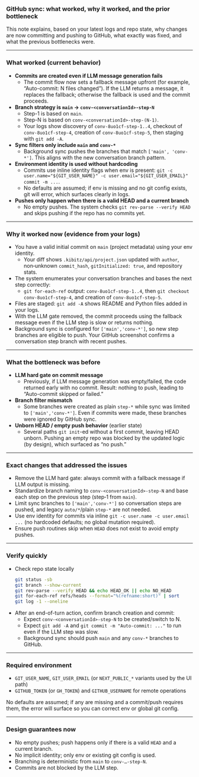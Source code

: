 ### GitHub sync: what worked, why it worked, and the prior bottleneck

This note explains, based on your latest logs and repo state, why changes are now committing and pushing to GitHub, what exactly was fixed, and what the previous bottlenecks were.

---

### What worked (current behavior)
- **Commits are created even if LLM message generation fails**
  - The commit flow now sets a fallback message upfront (for example, “Auto-commit: N files changed”). If the LLM returns a message, it replaces the fallback; otherwise the fallback is used and the commit proceeds.
- **Branch strategy is `main` → `conv-<conversationId>-step-N`**
  - Step-1 is based on `main`.
  - Step-N is based on `conv-<conversationId>-step-(N-1)`.
  - Your logs show discovery of `conv-8uo1cf-step-1..4`, checkout of `conv-8uo1cf-step-4`, creation of `conv-8uo1cf-step-5`, then staging with `git add -A`.
- **Sync filters only include `main` and `conv-*`**
  - Background sync pushes the branches that match `['main', 'conv-*']`. This aligns with the new conversation branch pattern.
- **Environment identity is used without hardcoding**
  - Commits use inline identity flags when env is present: `git -c user.name="${GIT_USER_NAME}" -c user.email="${GIT_USER_EMAIL}" commit -m ...`.
  - No defaults are assumed; if env is missing and no git config exists, git will error, which surfaces clearly in logs.
- **Pushes only happen when there is a valid HEAD and a current branch**
  - No empty pushes. The system checks `git rev-parse --verify HEAD` and skips pushing if the repo has no commits yet.

---

### Why it worked now (evidence from your logs)
- You have a valid initial commit on `main` (project metadata) using your env identity.
  - Your diff shows `.kibitz/api/project.json` updated with `author`, non‑unknown `commit_hash`, `gitInitialized: true`, and repository stats.
- The system enumerates your conversation branches and bases the next step correctly:
  - `git for-each-ref` output: `conv-8uo1cf-step-1..4`, then `git checkout conv-8uo1cf-step-4`, and creation of `conv-8uo1cf-step-5`.
- Files are staged: `git add -A` shows README and Python files added in your logs.
- With the LLM gate removed, the commit proceeds using the fallback message even if the LLM step is slow or returns nothing.
- Background sync is configured for `['main','conv-*']`, so new step branches are eligible to push. Your GitHub screenshot confirms a conversation step branch with recent pushes.

---

### What the bottleneck was before
- **LLM hard gate on commit message**
  - Previously, if LLM message generation was empty/failed, the code returned early with no commit. Result: nothing to push, leading to “Auto-commit skipped or failed.”
- **Branch filter mismatch**
  - Some branches were created as plain `step-*` while sync was limited to `['main','conv-*']`. Even if commits were made, these branches were ignored by GitHub sync.
- **Unborn HEAD / empty push behavior** (earlier state)
  - Several paths `git init`-ed without a first commit, leaving HEAD unborn. Pushing an empty repo was blocked by the updated logic (by design), which surfaced as “no push.”

---

### Exact changes that addressed the issues
- Remove the LLM hard gate: always commit with a fallback message if LLM output is missing.
- Standardize branch naming to `conv-<conversationId>-step-N` and base each step on the previous step (step‑1 from `main`).
- Limit sync branches to `['main','conv-*']` so conversation steps are pushed, and legacy `auto/*`/plain `step-*` are not needed.
- Use env identity for commits via inline `git -c user.name -c user.email ...` (no hardcoded defaults; no global mutation required).
- Ensure push routines skip when `HEAD` does not exist to avoid empty pushes.

---

### Verify quickly
- Check repo state locally
  ```bash
  git status -sb
  git branch --show-current
  git rev-parse --verify HEAD && echo HEAD_OK || echo NO_HEAD
  git for-each-ref refs/heads --format="%(refname:short)" | sort
  git log -1 --oneline
  ```
- After an end-of-turn action, confirm branch creation and commit:
  - Expect `conv-<conversationId>-step-N` to be created/switch to N.
  - Expect `git add -A` and `git commit -m "Auto-commit: ..."` to run even if the LLM step was slow.
  - Background sync should push `main` and any `conv-*` branches to GitHub.

---

### Required environment
- `GIT_USER_NAME`, `GIT_USER_EMAIL` (or `NEXT_PUBLIC_*` variants used by the UI path)
- `GITHUB_TOKEN` (or `GH_TOKEN`) and `GITHUB_USERNAME` for remote operations

No defaults are assumed; if any are missing and a commit/push requires them, the error will surface so you can correct env or global git config.

---

### Design guarantees now
- No empty pushes; push happens only if there is a valid `HEAD` and a current branch.
- No implicit identity; only env or existing git config is used.
- Branching is deterministic from `main` to `conv-…-step-N`.
- Commits are not blocked by the LLM step.


